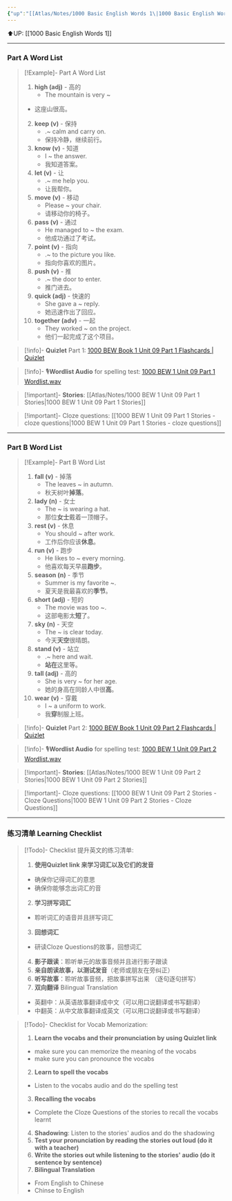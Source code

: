 ```yaml
---
{"up":"[[Atlas/Notes/1000 Basic English Words 1\|1000 Basic English Words 1]]","dg-publish":true,"permalink":"/atlas/notes/1000-basic-english-words-1-unit-09/","dgPassFrontmatter":true}
---
```


⬆️UP: [[1000 Basic English Words 1]]

---
### Part A Word List


> [!Example]- Part A Word List
> 1. **high (adj)** - 高的  
>     - The mountain is very ~  
> 	- 这座山很高。
> 2. **keep (v)** - 保持  
>     - .~ calm and carry on.  
>     - 保持冷静，继续前行。
> 3. **know (v)** - 知道  
>     - I ~ the answer.  
>     - 我知道答案。
> 4. **let (v)** - 让  
>     - .~ me help you.  
>     - 让我帮你。
> 5. **move (v)** - 移动  
>     - Please ~ your chair.  
>     - 请移动你的椅子。
> 6. **pass (v)** - 通过  
>     - He managed to ~ the exam.  
>     - 他成功通过了考试。
> 7. **point (v)** - 指向  
>     - .~ to the picture you like.  
>     - 指向你喜欢的图片。
> 8. **push (v)** - 推  
>     - .~ the door to enter.  
>     - 推门进去。
> 9. **quick (adj)** - 快速的  
>     - She gave a ~ reply.  
>     - 她迅速作出了回应。
> 10. **together (adv)** - 一起  
>     - They worked ~ on the project.  
>     - 他们一起完成了这个项目。

> [!info]- **Quizlet** Part 1:  [1000 BEW Book 1 Unit 09 Part 1 Flashcards | Quizlet](https://quizlet.com/my/938419599/1000-bew-book-1-unit-09-part-1-flash-cards/?i=1vbzw5&x=1jqt)

> [!info]- 🎙️**Wordlist Audio** for spelling test: [1000 BEW 1 Unit 09 Part 1 Wordlist.wav](https://drive.google.com/file/d/17AtcPCcZyLXVb7JGrZPWSIHU_vXc1JZV/view?usp=drive_link)

> [!important]- **Stories**: [[Atlas/Notes/1000 BEW 1 Unit 09 Part 1 Stories\|1000 BEW 1 Unit 09 Part 1 Stories]]

> [!important]- Cloze questions: [[1000 BEW 1 Unit 09 Part 1 Stories - cloze questions\|1000 BEW 1 Unit 09 Part 1 Stories - cloze questions]]

---
### Part B Word List

> [!Example]- Part B Word List
> 1. **fall (v)** - 掉落  
>     - The leaves ~ in autumn.  
>     - 秋天树叶**掉落**。
> 2. **lady (n)** - 女士  
>     - The ~ is wearing a hat.  
>     - 那位**女士**戴着一顶帽子。
> 3. **rest (v)** - 休息  
>     - You should ~ after work.  
>     - 工作后你应该**休息**。
> 4. **run (v)** - 跑步  
>     - He likes to ~ every morning.  
>     - 他喜欢每天早晨**跑步**。
> 5. **season (n)** - 季节  
>     - Summer is my favorite ~.  
>     - 夏天是我最喜欢的**季节**。
> 6. **short (adj)** - 短的  
>     - The movie was too ~.  
>     - 这部电影太**短**了。
> 7. **sky (n)** - 天空  
>     - The ~ is clear today.  
>     - 今天**天空**很晴朗。
> 8. **stand (v)** - 站立  
>     - .~ here and wait.  
>     - **站在**这里等。
> 9. **tall (adj)** - 高的  
>     - She is very ~ for her age.  
>     - 她的身高在同龄人中很**高**。
> 10. **wear (v)** - 穿戴  
>     - I ~ a uniform to work.  
>     - 我**穿**制服上班。


> [!info]- **Quizlet** Part 2: [1000 BEW Book 1 Unit 09 Part 2 Flashcards | Quizlet](https://quizlet.com/my/938420439/1000-bew-book-1-unit-09-part-2-flash-cards/?i=1vbzw5&x=1jqt)

> [!info]- 🎙️**Wordlist Audio** for spelling test: [1000 BEW 1 Unit 09 Part 2 Wordlist.wav](https://drive.google.com/file/d/1sDN65W_VH6DYRJrSMCdSvC9TeORq91Ap/view?usp=drive_link)

> [!important]- **Stories**: [[Atlas/Notes/1000 BEW 1 Unit 09 Part 2 Stories\|1000 BEW 1 Unit 09 Part 2 Stories]]

> [!important]- Cloze questions: [[1000 BEW 1 Unit 09 Part 2 Stories - Cloze Questions\|1000 BEW 1 Unit 09 Part 2 Stories - Cloze Questions]]


---- 
### 练习清单 Learning Checklist

> [!Todo]- Checklist 提升英文的练习清单:
> 1. **使用Quizlet link 来学习词汇以及它们的发音** 
>	- 确保你记得词汇的意思 
>	- 确保你能够念出词汇的音 
> 2. **学习拼写词汇** 
>	- 聆听词汇的语音并且拼写词汇 
> 3. **回想词汇**
>	- 研读Cloze Questions的故事，回想词汇 
> 4. **影子跟读**：聆听单元的故事音频并且进行影子跟读 
> 5. **亲自朗读故事，以测试发音**（老师或朋友在旁纠正）
> 6. **听写故事**：聆听故事音频，把故事拼写出来 （逐句逐句拼写）
> 7. **双向翻译** Bilingual Translation 
>	- 英翻中：从英语故事翻译成中文（可以用口说翻译或书写翻译）
>	- 中翻英：从中文故事翻译成英文（可以用口说翻译或书写翻译）

> [!Todo]- Checklist for Vocab Memorization:
> 
> 1. **Learn the vocabs and their pronunciation by using Quizlet link**
>	- make sure you can memorize the meaning of the vocabs
>	- make sure you can pronounce the vocabs
> 2. **Learn to spell the vocabs**
>	- Listen to the vocabs audio and do the spelling test
> 3. **Recalling the vocabs**
>	- Complete the Cloze Questions of the stories to recall the vocabs learnt
> 4. **Shadowing**: Listen to the stories' audios and do the shadowing
> 5. **Test your pronunciation by reading the stories out loud (do it with a teacher)**
> 6. **Write the stories out while listening to the stories' audio (do it sentence by sentence)**
> 7. **Bilingual Translation** 
> 	- From English to Chinese
> 	- Chinse to English


